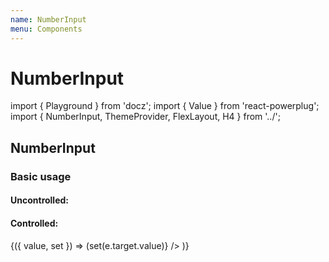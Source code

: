 ```yaml
---
name: NumberInput
menu: Components
---
```


# NumberInput

import { Playground } from 'docz'; import { Value } from 'react-powerplug'; import { NumberInput, ThemeProvider, FlexLayout, H4 } from '../';

## NumberInput

### Basic usage

#### Uncontrolled:

#### Controlled:

{\({ value, set }\) =&gt; \(set\(e.target.value\)} /&gt; \)}

